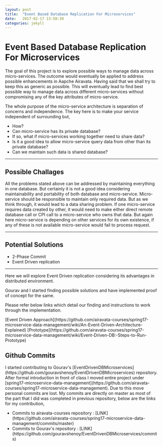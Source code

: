 ```yaml
---
layout: post
title:  "Event Based Database Replication For Microservices"
date:   2017-02-17 13:50:39
categories: jekyll
---
```


<h1>Event Based Database Replication For Microservices</h1>

<p>The goal of this project is to explore possible ways to manage data across micro-services. The outcome would eventually be applied to address possible enhancements in Aapche Airavata. Having said that we shall try to keep this as generic as possible. This will eventually lead to find best possible way to manage data across different micro-services without compromising any of the key attributes of micro-service.</p>

<p>The whole purpose of the micro-service architecture is separation of concerns and independence. The key here is to make your service independent of surrounding but,</p>


<ul>
<li>How?</li>
<li>Can micro-service has its private database?</li>
<li>If so, what if micro-services working together need to share data?</li>
<li>Is it a good idea to allow micro-service query data from other than its private database?</li>
<li>Can we maintain such data is shared database?</li>
</ul>

<hr />

<h2>Possible Challages</h2>

<p>All the problems stated above can be addressed by maintaining everything in one database. But certainly it is not a good idea considering maintainability and portability of both database and micro-service. Micro-service should be responsible to maintain only required data. But as we think through, it would lead to a data sharing problem. If one micro-service requires data created by other, it would need to make either direct remote database call or CPI call to a micro-service who owns that data. But again here micro-service is depending on other services for its own existence, if any of these is not available micro-service would fail to process request.</p>

<hr />

<h2>Potential Solutions</h2>
<ul>
<li>2-Phase Commit</li>
<li>Event Driven replication</li>
</ul>
<hr />

<p>Here we will explore Event Driven replication considering its advantages in distributed environment.</p>
<p>Gourav and I started finding possible solutions and have implemented proof of concept for the same.
<p>Please refer below links which detail our finding and instructions to work through the implementation.<p>
[Event Driven Approach](https://github.com/airavata-courses/spring17-microservice-data-management/wiki/An-Event-Driven-Architecture-Explained)
[Prototype](https://github.com/airavata-courses/spring17-microservice-data-management/wiki/Event-Driven-DB:-Steps-to-Run-Prototype)

<h2>Github Commits</h2>
I started contributing to Gourav's [EventDrivenDBMicroservices](https://github.com/gouravshenoy/EventDrivenDBMicroservices) repository. After formal introduction in front of class I moved entire project under [spring17-microservice-data-management](https://github.com/airavata-courses/spring17-microservice-data-management). Due to this move personal commits are lost. My commits are directly on master as most of the part that I did was completed in previous repository, below are the links for my contribution,

<ul>
<li>Commits to airavata-courses repository : [LINK](https://github.com/airavata-courses/spring17-microservice-data-management/commits/master)</li>
<li>Commits to Gourav's repository : [LINK](https://github.com/gouravshenoy/EventDrivenDBMicroservices/commits)</li>
</ul>

